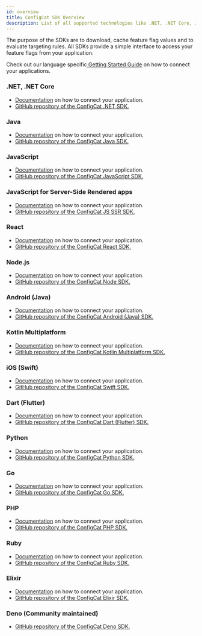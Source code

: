 ```yaml
---
id: overview
title: ConfigCat SDK Overview
description: List of all supported technologies like .NET, .NET Core, Java, JavaScript, PHP, Python, Ruby, Go, Node.js, Android, iOS, Elixir, Dart, React, Angular, Vue.js.
---
```


The purpose of the SDKs are to download, cache feature flag values and to evaluate targeting rules. All SDKs provide a simple interface to access your feature flags from your application.

Check out our language specific<a href="https://app.configcat.com/sdkkey" target="_blank"> Getting Started Guide</a> on how to connect your applications.

### .NET, .NET Core

- [Documentation](sdk-reference/dotnet.md) on how to connect your application.
- <a href="https://github.com/ConfigCat/.net-sdk" target="_blank">GitHub repository of the ConfigCat .NET SDK.</a>

### Java

- [Documentation](sdk-reference/java.md) on how to connect your application.
- <a href="https://github.com/ConfigCat/java-sdk" target="_blank">GitHub repository of the ConfigCat Java SDK.</a>

### JavaScript

- [Documentation](sdk-reference/js.md) on how to connect your application.
- <a href="https://github.com/ConfigCat/js-sdk" target="_blank">GitHub repository of the ConfigCat JavaScript SDK.</a>

### JavaScript for Server-Side Rendered apps

- [Documentation](sdk-reference/js-ssr.md) on how to connect your application.
- <a href="https://github.com/ConfigCat/js-ssr-sdk" target="_blank">GitHub repository of the ConfigCat JS SSR SDK.</a>

### React

- [Documentation](sdk-reference/react.md) on how to connect your application.
- <a href="https://github.com/ConfigCat/react-sdk" target="_blank">GitHub repository of the ConfigCat React SDK.</a>

### Node.js

- [Documentation](sdk-reference/node.md) on how to connect your application.
- <a href="https://github.com/ConfigCat/node-sdk" target="_blank">GitHub repository of the ConfigCat Node SDK.</a>

### Android (Java)

- [Documentation](sdk-reference/android.md) on how to connect your application.
- <a href="https://github.com/configcat/android-sdk" target="_blank">GitHub repository of the ConfigCat Android (Java) SDK.</a>

### Kotlin Multiplatform

- [Documentation](sdk-reference/kotlin.md) on how to connect your application.
- <a href="https://github.com/configcat/kotlin-sdk" target="_blank">GitHub repository of the ConfigCat Kotlin Multiplatform SDK.</a>

### iOS (Swift)

- [Documentation](sdk-reference/ios.md) on how to connect your application.
- <a href="https://github.com/ConfigCat/swift-sdk" target="_blank">GitHub repository of the ConfigCat Swift SDK.</a>

### Dart (Flutter)

- [Documentation](sdk-reference/dart.md) on how to connect your application.
- <a href="https://github.com/configcat/dart-sdk" target="_blank">GitHub repository of the ConfigCat Dart (Flutter) SDK.</a>

### Python

- [Documentation](sdk-reference/python.md) on how to connect your application.
- <a href="https://github.com/ConfigCat/python-sdk" target="_blank">GitHub repository of the ConfigCat Python SDK.</a>

### Go

- [Documentation](sdk-reference/go.md) on how to connect your application.
- <a href="https://github.com/configcat/go-sdk" target="_blank">GitHub repository of the ConfigCat Go SDK.</a>

### PHP

- [Documentation](sdk-reference/php.md) on how to connect your application.
- <a href="https://github.com/configcat/php-sdk" target="_blank">GitHub repository of the ConfigCat PHP SDK.</a>

### Ruby

- [Documentation](sdk-reference/ruby.md) on how to connect your application.
- <a href="https://github.com/configcat/ruby-sdk" target="_blank">GitHub repository of the ConfigCat Ruby SDK.</a>

### Elixir

- [Documentation](sdk-reference/elixir.md) on how to connect your application.
- <a href="https://github.com/configcat/elixir-sdk" target="_blank">GitHub repository of the ConfigCat Elixir SDK.</a>

### Deno (Community maintained)

- <a href="https://github.com/sigewuzhere/configcat-deno" target="_blank">GitHub repository of the ConfigCat Deno SDK.</a>
